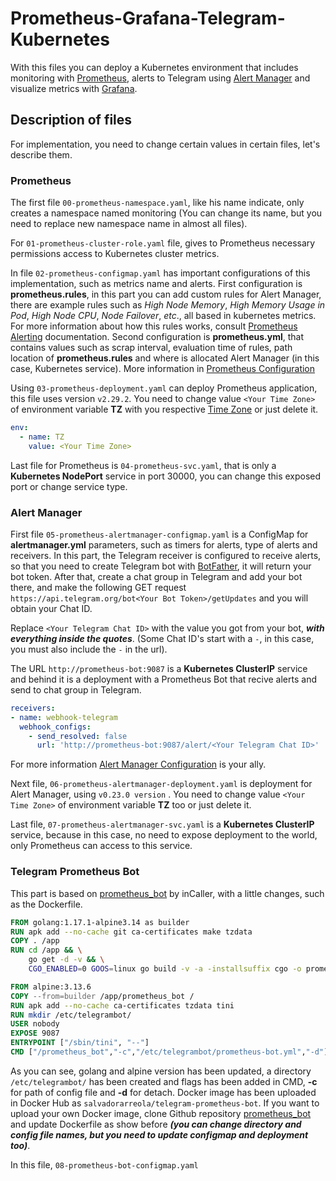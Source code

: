 # Prometheus-Grafana-Telegram-Kubernetes

With this files you can deploy a Kubernetes environment that includes monitoring with [Prometheus](https://github.com/prometheus/prometheus), alerts to Telegram using [Alert Manager](https://github.com/prometheus/alertmanager) and visualize metrics with [Grafana](https://github.com/grafana/grafana).

## Description of files

For implementation, you need to change certain values in certain files, let's describe them.

### Prometheus

The first file ```00-prometheus-namespace.yaml```, like his name indicate, only creates a namespace named monitoring (You can change its name, but you need to replace new namespace name in almost all files).

For ```01-prometheus-cluster-role.yaml``` file, gives to Prometheus necessary permissions access to Kubernetes cluster metrics.

In file ```02-prometheus-configmap.yaml``` has important configurations of this implementation, such as metrics name and alerts. First configuration is   __prometheus.rules__, in this part you can add custom rules for Alert Manager, there are example rules such as _High Node Memory_, _High Memory Usage in Pod_, _High Node CPU_, _Node Failover_, _etc_., all based in kubernetes metrics. For more information about how this rules works, consult [Prometheus Alerting](https://prometheus.io/docs/prometheus/latest/configuration/alerting_rules/) documentation. Second configuration is __prometheus.yml__, that contains values such as scrap interval, evaluation time of rules, path location of __prometheus.rules__ and where is allocated Alert Manager (in this case, Kubernetes service). More information in [Prometheus Configuration](https://prometheus.io/docs/prometheus/latest/configuration/configuration/)

Using ```03-prometheus-deployment.yaml``` can deploy Prometheus application, this file uses version ```v2.29.2```. You need to change value ```<Your Time Zone>``` of environment variable __TZ__ with you respective [Time Zone](https://en.wikipedia.org/wiki/List_of_tz_database_time_zones) or just delete it.

```yml
env:
  - name: TZ
    value: <Your Time Zone>
```
Last file for Prometheus is ```04-prometheus-svc.yaml```, that is only a __Kubernetes NodePort__ service in port 30000, you can change this exposed port or change service type.

### Alert Manager

First file ```05-prometheus-alertmanager-configmap.yaml``` is a ConfigMap for __alertmanager.yml__ parameters, such as timers for alerts, type of alerts and receivers. In this part, the Telegram receiver is configured to receive alerts, so that you need to create Telegram bot with [BotFather](https://t.me/BotFather), it will return your bot token. After that, create a chat group in Telegram and add your bot there, and make the following GET request ```https://api.telegram.org/bot<Your Bot Token>/getUpdates``` and you will obtain your Chat ID.

Replace ```<Your Telegram Chat ID>``` with the value you got from your bot, _**with everything inside the quotes**_. (Some Chat ID's start with a ```-```, in this case, you must also include the ```-``` in the url).

The URL ```http://prometheus-bot:9087``` is a __Kubernetes ClusterIP__ service and behind it is a deployment with a Prometheus Bot that recive alerts and send to chat group in Telegram.

```yml
receivers:
- name: webhook-telegram
  webhook_configs:
    - send_resolved: false
      url: 'http://prometheus-bot:9087/alert/<Your Telegram Chat ID>'
```

For more information [Alert Manager Configuration](https://prometheus.io/docs/alerting/latest/configuration/) is your ally.

Next file, ```06-prometheus-alertmanager-deployment.yaml``` is deployment for Alert Manager, using ```v0.23.0 version``` . You need to change value ```<Your Time Zone>``` of environment variable __TZ__ too or just delete it.

Last file, ```07-prometheus-alertmanager-svc.yaml``` is a __Kubernetes ClusterIP__ service, because in this case, no need to expose deployment to the world, only Prometheus can access to this service.

### Telegram Prometheus Bot

This part is based on [prometheus_bot](https://github.com/inCaller/prometheus_bot) by inCaller, with a little changes, such as the Dockerfile. 

```Dockerfile
FROM golang:1.17.1-alpine3.14 as builder
RUN apk add --no-cache git ca-certificates make tzdata
COPY . /app
RUN cd /app && \
    go get -d -v && \
    CGO_ENABLED=0 GOOS=linux go build -v -a -installsuffix cgo -o prometheus_bot

FROM alpine:3.13.6
COPY --from=builder /app/prometheus_bot /
RUN apk add --no-cache ca-certificates tzdata tini
RUN mkdir /etc/telegrambot/
USER nobody
EXPOSE 9087
ENTRYPOINT ["/sbin/tini", "--"]
CMD ["/prometheus_bot","-c","/etc/telegrambot/prometheus-bot.yml","-d"]
```
As you can see, golang and alpine version has been updated, a directory ```/etc/telegrambot/``` has been created and flags has been added in CMD, __-c__ for path of config file and __-d__ for detach. Docker image has been uploaded in Docker Hub as ```salvadorarreola/telegram-prometheus-bot```. If you want to upload your own Docker image, clone Github repository [prometheus_bot](https://github.com/inCaller/prometheus_bot) and update Dockerfile as show before __*(you can change directory and config file names, but you need to update configmap and deployment too)*__.

In this file, ```08-prometheus-bot-configmap.yaml``` 





